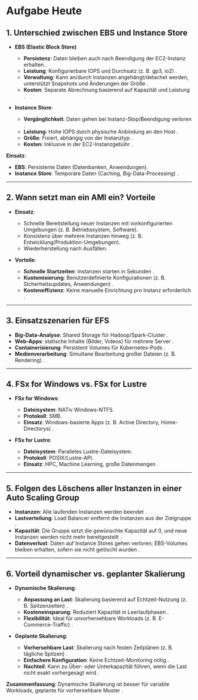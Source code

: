 # Aufgabe Heute

## 1. **Unterschied zwischen EBS und Instance Store**

- **EBS (Elastic Block Store)**

  - **Persistenz**: Daten bleiben auch nach Beendigung der EC2-Instanz erhalten .
  - **Leistung**: Konfigurierbare IOPS und Durchsatz (z. B. gp3, io2) .
  - **Verwaltung**: Kann an/durch Instanzen angehängt/detachet werden, unterstützt Snapshots und Änderungen der Größe .
  - **Kosten**: Separate Abrechnung basierend auf Kapazität und Leistung .

- **Instance Store**:
  - **Vergänglichkeit**: Daten gehen bei Instanz-Stop/Beendigung verloren .
  - **Leistung**: Hohe IOPS durch physische Anbindung an den Host .
  - **Größe**: Fixiert, abhängig von der Instanztyp .
  - **Kosten**: Inklusive in der EC2-Instanzgebühr .

**Einsatz**:

- **EBS**: Persistente Daten (Datenbanken, Anwendungen).
- **Instance Store**: Temporäre Daten (Caching, Big-Data-Processing) .

---

## 2. **Wann setzt man ein AMI ein? Vorteile**

- **Einsatz**:

  - Schnelle Bereitstellung neuer Instanzen mit vorkonfigurierten Umgebungen (z. B. Betriebssystem, Software).
  - Konsistenz über mehrere Instanzen hinweg (z. B. Entwicklung/Produktion-Umgebungen).
  - Wiederherstellung nach Ausfällen.

- **Vorteile**:
  - **Schnelle Startzeiten**: Instanzen starten in Sekunden .
  - **Kustomisierung**: Benutzerdefinierte Konfigurationen (z. B. Sicherheitsupdates, Anwendungen) .
  - **Kosteneffizienz**: Keine manuelle Einrichtung pro Instanz erforderlich .

---

## 3. **Einsatzszenarien für EFS**

- **Big-Data-Analyse**: Shared Storage für Hadoop/Spark-Cluster .
- **Web-Apps**: statische Inhalte (Bilder, Videos) für mehrere Server .
- **Containerisierung**: Persistent Volumes für Kubernetes-Pods .
- **Medienverarbeitung**: Simultane Bearbeitung großer Dateien (z. B. Rendering) .

---

## 4. **FSx for Windows vs. FSx for Lustre**

- **FSx for Windows**:

  - **Dateisystem**: NATiv Windows-NTFS.
  - **Protokoll**: SMB.
  - **Einsatz**: Windows-basierte Apps (z. B. Active Directory, Home-Directorys) .

- **FSx for Lustre**:
  - **Dateisystem**: Paralleles Lustre-Dateisystem.
  - **Protokoll**: POSIX/Lustre-API.
  - **Einsatz**: HPC, Machine Learning, große Datenmengen .

---

## 5. **Folgen des Löschens aller Instanzen in einer Auto Scaling Group**

- **Instanzen**: Alle laufenden Instanzen werden beendet .
- **Lastverteilung**: Load Balancer entfernt die Instanzen aus der Zielgruppe .
- **Kapazität**: Die Gruppe setzt die gewünschte Kapazität auf 0, und neue Instanzen werden nicht mehr bereitgestellt .
- **Datenverlust**: Daten auf Instance Stores gehen verloren; EBS-Volumes bleiben erhalten, sofern sie nicht gelöscht wurden .

---

## 6. **Vorteil dynamischer vs. geplanter Skalierung**

- **Dynamische Skalierung**:

  - **Anpassung an Last**: Skalierung basierend auf Echtzeit-Nutzung (z. B. Spitzenzeiten) .
  - **Kosteneinsparung**: Reduziert Kapazität in Leerlaufphasen .
  - **Flexibilität**: Ideal für unvorhersehbare Workloads (z. B. E-Commerce-Traffic) .

- **Geplante Skalierung**:
  - **Vorhersehbare Last**: Skalierung nach festen Zeitplänen (z. B. tägliche Spitzen) .
  - **Einfachere Konfiguration**: Keine Echtzeit-Monitoring nötig .
  - **Nachteil**: Kann zu Über- oder Unterkapazität führen, wenn die Last nicht exakt vorhergesagt wird .

**Zusammenfassung**: Dynamische Skalierung ist besser für variable Workloads, geplante für vorhersehbare Muster .
